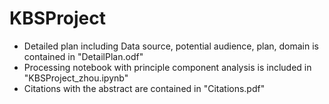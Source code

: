 # KBSProject

 - Detailed plan including Data source, potential audience, plan, domain is contained in "DetailPlan.odf"
 - Processing notebook with principle component analysis is included in "KBSProject_zhou.ipynb"
 - Citations with the abstract are contained in "Citations.pdf" 
